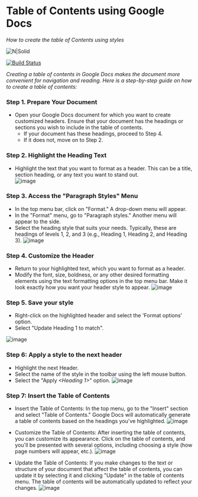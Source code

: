 # Table of Contents using Google Docs
*How to create the table of Contents using styles*

![N|Solid](https://upload.wikimedia.org/wikipedia/commons/0/01/Google_Docs_logo_%282014-2020%29.svg)

[![Build Status](https://travis-ci.org/joemccann/dillinger.svg?branch=master)](https://travis-ci.org/joemccann/dillinger)

*Creating a table of contents in Google Docs makes the document more convenient for navigation and reading. 
Here is a step-by-step guide on how to create a table of contents:*

### Step 1. Prepare Your Document
+  Open your Google Docs document for which you want to create customized headers. Ensure that your document has the headings or sections you wish to include in the table of contents.
    + If your document has these headings, proceed to Step 4.
    + If it does not, move on to Step 2.

### Step 2. Highlight the Heading Text
+  Highlight the text that you want to format as a header. This can be a title, section heading, or any text you want to stand out.  
![image](https://drive.google.com/uc?export=view&id=1z751DjoBZiAU1f4ZBOKqbgGRoW5Ne2Dx)

### Step 3. Access the "Paragraph Styles" Menu
+ In the top menu bar, click on "Format." A drop-down menu will appear.
+ In the "Format" menu, go to "Paragraph styles." Another menu will appear to the side.
+ Select the heading style that suits your needs. Typically, these are headings of levels 1, 2, and 3 (e.g., Heading 1, Heading 2, and Heading 3).
![image](https://drive.google.com/uc?export=view&id=1QPGYm94rMNerDP7WQkhGj93YDujD4SjJ)

### Step 4. Customize the Header
+ Return to your highlighted text, which you want to format as a header.
+ Modify the font, size, boldness, or any other desired formatting elements using the text formatting options in the top menu bar. Make it look exactly how you want your header style to appear.
![image](https://drive.google.com/uc?export=view&id=1iBCpipTt2KTnk3JOf-BIBFXyi_R1MxS4)

### Step 5. Save your style 
+ Right-click on the highlighted header and select the 'Format options' option.
+ Select "Update Heading 1 *<or any other Header option>* to match". 
 
![image](https://drive.google.com/uc?export=view&id=1w0moIhOzRJ0odDZB308DEgqTC6dU3xF6)

### Step 6: Apply a style to the next header
+ Highlight the next Header.
+ Select the name of the style in the toolbar using the left mouse button.
+ Select the "Apply *<Heading 1>*" option.
![image](https://drive.google.com/uc?export=view&id=1lyCLhb7_Sx_Ll3QsE98lchDORj5tbQ_T)

### Step 7: Insert the Table of Contents 
+ Insert the Table of Contents: In the top menu, go to the "Insert" section and select "Table of Contents." Google Docs will automatically generate a table of contents based on the headings you've highlighted.
![image](https://drive.google.com/export=view&id=1MGp-3UZrmQ7HXvzt8EJmq1grHtHVrpSA)

+ Customize the Table of Contents: After inserting the table of contents, you can customize its appearance. Click on the table of contents, and you'll be presented with several options, including choosing a style (how page numbers will appear, etc.).
![image](https://drive.google.com/uc?export=view&id=1sGiRgOR3RsnUVyt_g2aHXKXXY2gcqoA-)
+ Update the Table of Contents: If you make changes to the text or structure of your document that affect the table of contents, you can update it by selecting it and clicking "Update" in the table of contents menu. The table of contents will be automatically updated to reflect your changes.
![image](https://drive.google.com/uc?export=view&id=1MGp-3UZrmQ7HXvzt8EJmq1grHtHVrpSA)
